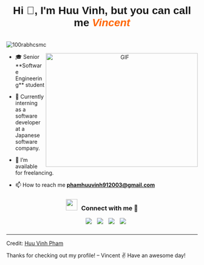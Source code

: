 <h1 align="center" style="font-family: Arial, sans-serif;">
  Hi 👋, I'm 
  <a href="#" style="color: inherit; text-decoration: none; pointer-events: none;">Huu Vinh</a>, 
  but you can call me <span style="color: #ff6600; font-weight: bold; font-style: italic;">Vincent</span>
</h1>

<div class="google-auto-placed" bis_skin_checked="1" style="width: 100%; height: auto; clear: both; text-align: center;"><ins data-ad-format="auto" class="adsbygoogle adsbygoogle-noablate" data-ad-client="ca-pub-5867915342436534" data-adsbygoogle-status="done" style="display: block; margin: 10px auto; background-color: transparent; height: 0px;" data-ad-status="unfilled"><div id="aswift_2_host" bis_skin_checked="1" style="border: none; height: 0px; width: 1150px; margin: 0px; padding: 0px; position: relative; visibility: visible; background-color: transparent; display: inline-block; overflow: hidden; opacity: 0;"></div></ins></div><p align="left"> <img src="https://komarev.com/ghpvc/?username=100rabhcsmc&amp;label=Profile%20views&amp;color=0e75b6&amp;style=flat" alt="100rabhcsmc"> </p>
<a target="_blank" align="center">
  <img align="right" top="500" height="300" width="400" alt="GIF" src="https://media.giphy.com/media/SWoSkN6DxTszqIKEqv/giphy.gif">
</a>
<ul>
<li>
<p>🎓 Senior **Software Engineering** student</p>
</li>
<li>
<p>💼 Currently interning as a software developer at a Japanese software company.</p>
</li>
<li>
<p>🤝 I’m available for freelancing.</p>
</li>
<li>
<p>📫 How to reach me <strong><a href="phamhuuvinh912003@gmail.com">phamhuuvinh912003@gmail.com</a></strong></p>
</li>
</ul>
<h3 align="center"> <img src="https://media.giphy.com/media/iY8CRBdQXODJSCERIr/giphy.gif" width="30" height="30" style="margin-right: 10px;">Connect with me 🤝 </h3>
<p align="center">
 </p><div align="center" class="icons-social" style="margin-left: 10px;" bis_skin_checked="1">
        <a style="margin-left: 10px;" target="_blank" href="https://www.linkedin.com/in/phamhuuvinh-dev/">
			<img src="https://img.icons8.com/doodle/40/000000/linkedin--v2.png"></a>
        <a style="margin-left: 10px;" target="_blank" href="https://github.com/HuuVinh0901">
		<img src="https://img.icons8.com/doodle/40/000000/github--v1.png"></a>
        <a style="margin-left: 10px;" target="_blank" href="https://www.instagram.com/p.hvinhh/">
			<img src="https://img.icons8.com/doodle/40/000000/instagram-new--v2.png"></a>
		<a style="margin-left: 10px;" target="_blank" href="https://x.com/vinhxdevv">
			<img src="https://img.shields.io/badge/X-000000?style=flat&amp;logo=x&amp;logoColor=white"></a>
      </div>
<div class="google-auto-placed" bis_skin_checked="1" style="width: 100%; height: auto; clear: none; text-align: center;"><ins data-ad-format="auto" class="adsbygoogle adsbygoogle-noablate" data-ad-client="ca-pub-5867915342436534" data-adsbygoogle-status="done" style="display: block; margin: 10px auto; background-color: transparent; height: 0px;" data-ad-status="unfilled"><div id="aswift_3_host" bis_skin_checked="1" style="border: none; height: 0px; width: 1150px; margin: 0px; padding: 0px; position: relative; visibility: visible; background-color: transparent; display: inline-block; overflow: hidden; opacity: 0;"></div></ins></div><p></p>
<hr>
<p>Credit: <a href="https://huu-vinh-dev.vercel.app/">Huu Vinh Pham</a></p>
Thanks for checking out my profile!  
– Vincent ✌️ Have an awesome day!
